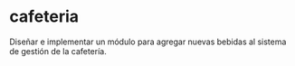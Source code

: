 # cafeteria
Diseñar e implementar un módulo para agregar nuevas bebidas al sistema de gestión de la cafetería.
